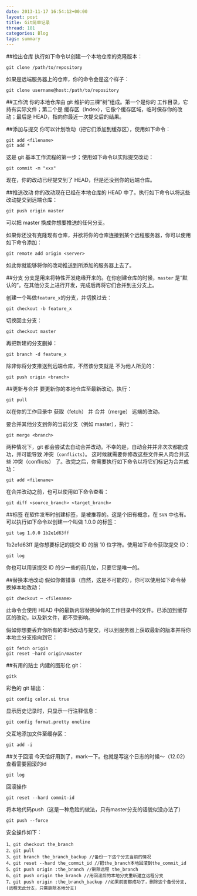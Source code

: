 ```yaml
---
date: 2013-11-17 16:54:12+00:00
layout: post
title: Git简单记录
thread: 181
categories: Blog
tags: summary
---
```

##检出仓库
执行如下命令以创建一个本地仓库的克隆版本：
	
	git clone /path/to/repository 
如果是远端服务器上的仓库，你的命令会是这个样子：
	
	git clone username@host:/path/to/repository
 
##工作流
你的本地仓库由 git 维护的三棵“树”组成。第一个是你的 工作目录，它持有实际文件；第二个是 缓存区（Index），它像个缓存区域，临时保存你的改动；最后是 HEAD，指向你最近一次提交后的结果。
 
 
##添加与提交
你可以计划改动（把它们添加到缓存区），使用如下命令：
	
	git add <filename>
	git add *
	
这是 git 基本工作流程的第一步；使用如下命令以实际提交改动：

	git commit -m "xxx"
	
现在，你的改动已经提交到了 HEAD，但是还没到你的远端仓库。
 
##推送改动
你的改动现在已经在本地仓库的 HEAD 中了。执行如下命令以将这些改动提交到远端仓库：
	
	git push origin master
可以把 master 换成你想要推送的任何分支。 
 
如果你还没有克隆现有仓库，并欲将你的仓库连接到某个远程服务器，你可以使用如下命令添加：
	
	git remote add origin <server>
如此你就能够将你的改动推送到所添加的服务器上去了。
 
##分支
分支是用来将特性开发绝缘开来的。在你创建仓库的时候，`master` 是“默认的”。在其他分支上进行开发，完成后再将它们合并到主分支上。
 
 
创建一个叫做`feature_x`的分支，并切换过去：
	
	git checkout -b feature_x
切换回主分支：
	
	git checkout master
再把新建的分支删掉：
	
	git branch -d feature_x
除非你将分支推送到远端仓库，不然该分支就是 不为他人所见的：
	
	git push origin <branch>
 
##更新与合并
要更新你的本地仓库至最新改动，执行：
	
	git pull
以在你的工作目录中 获取（fetch） 并 合并（merge） 远端的改动。

要合并其他分支到你的当前分支（例如 master），执行：
	
	git merge <branch>
两种情况下，git 都会尝试去自动合并改动。不幸的是，自动合并并非次次都能成功，并可能导致 冲突（`conflicts`）。 这时候就需要你修改这些文件来人肉合并这些 冲突（conflicts） 了。改完之后，你需要执行如下命令以将它们标记为合并成功：
	
	git add <filename>
在合并改动之前，也可以使用如下命令查看：
	
	git diff <source_branch> <target_branch>
 
##标签
在软件发布时创建标签，是被推荐的。这是个旧有概念，在 `SVN` 中也有。可以执行如下命令以创建一个叫做 1.0.0 的标签：
	
	git tag 1.0.0 1b2e1d63ff
1b2e1d63ff 是你想要标记的提交 ID 的前 10 位字符。使用如下命令获取提交 ID：
	
	git log
你也可以用该提交 ID 的少一些的前几位，只要它是唯一的。
 
##替换本地改动
假如你做错事（自然，这是不可能的），你可以使用如下命令替换掉本地改动：
	
	git checkout — <filename>
此命令会使用 HEAD 中的最新内容替换掉你的工作目录中的文件。已添加到缓存区的改动，以及新文件，都不受影响。
 
假如你想要丢弃你所有的本地改动与提交，可以到服务器上获取最新的版本并将你本地主分支指向到它：
	
	git fetch origin
	git reset –hard origin/master
 
##有用的贴士
内建的图形化 git：
	
	gitk
彩色的 git 输出：
	
	git config color.ui true
显示历史记录时，只显示一行注释信息：
	
	git config format.pretty oneline
交互地添加文件至缓存区：
	
	git add -i
	
##关于回滚
今天恰好用到了，mark一下。也就是写这个日志的时候～（12.02）
查看需要回滚的id

    git log

回滚操作

    git reset --hard commit-id
    
将本地代码push（这是一种危险的做法，只有master分支的话貌似没办法了）

    git push --force
    
安全操作如下：

    1、git checkout the_branch
    2、git pull
    3、git branch the_branch_backup //备份一下这个分支当前的情况
    4、git reset --hard the_commit_id //把the_branch本地回滚到the_commit_id
    5、git push origin :the_branch //删除远程 the_branch
    6、git push origin the_branch //用回滚后的本地分支重新建立远程分支
    7、git push origin :the_branch_backup //如果前面都成功了，删除这个备份分支,(远程无此分支，只需删除本地分支)